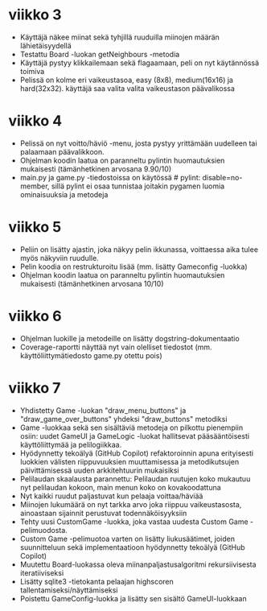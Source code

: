 # viikko 3
- Käyttäjä näkee miinat sekä tyhjillä ruuduilla miinojen määrän lähietäisyydellä
- Testattu Board -luokan getNeighbours -metodia
- Käyttäjä pystyy klikkailemaan sekä flagaamaan, peli on nyt käytännössä toimiva
- Pelissä on kolme eri vaikeustasoa, easy (8x8), medium(16x16) ja hard(32x32). käyttäjä saa valita valita vaikeustason päävalikossa

# viikko 4
- Pelissä on nyt voitto/häviö -menu, josta pystyy yrittämään uudelleen tai palaamaan päävalikkoon.
- Ohjelman koodin laatua on paranneltu pylintin huomautuksien mukaisesti (tämänhetkinen arvosana 9.90/10)
- main.py ja game.py -tiedostoissa on käytössä # pylint: disable=no-member, sillä pylint ei osaa tunnistaa joitakin pygamen luomia ominaisuuksia ja metodeja

# viikko 5
- Peliin on lisätty ajastin, joka näkyy pelin ikkunassa, voittaessa aika tulee myös näkyviin ruudulle.
- Pelin koodia on restrukturoitu lisää (mm. lisätty Gameconfig -luokka)
- Ohjelman koodin laatua on paranneltu pylintin huomautuksien mukaisesti (tämänhetkinen arvosana 10/10)

# viikko 6
- Ohjelman luokille ja metodeille on lisätty dogstring-dokumentaatio
- Coverage-raportti näyttää nyt vain olelliset tiedostot (mm. käyttöliittymätiedosto game.py otettu pois)

# viikko 7
- Yhdistetty Game -luokan "draw_menu_buttons" ja "draw_game_over_buttons" yhdeksi "draw_buttons" metodiksi
- Game -luokkaa sekä sen sisältäviä metodeja on pilkottu pienempiin osiin: uudet GameUI ja GameLogic -luokat hallitsevat pääsääntöisesti käyttöliittymää ja pelilogiikkaa.
- Hyödynnetty tekoälyä (GitHub Copilot) refaktoroinnin apuna erityisesti luokkien välisten riippuvuuksien muuttamisessa ja metodikutsujen päivittämisessä uuden arkkitehtuurin mukaisiksi
- Pelilaudan skaalausta parannettu: Pelilaudan ruutujen koko mukautuu nyt pelilaudan kokoon, main menun koko on kovakoodattuna
- Nyt kaikki ruudut paljastuvat kun pelaaja voittaa/häviää
- Miinojen lukumäärä on nyt tarkka arvo joka riippuu vaikeustasosta, ainoastaan sijainnit perustuvat todennäköisyyksiin
- Tehty uusi CustomGame -luokka, joka vastaa uudesta Custom Game -pelimuodosta.
- Custom Game -pelimuotoa varten on lisätty liukusäätimet, joiden suunnitteluun sekä implementaatioon hyödynnetty tekoälyä (GitHub Copilot)
- Muutettu Board-luokassa oleva miinanpaljastusalgoritmi rekursiivisesta iteratiiviseksi
- Lisätty sqlite3 -tietokanta pelaajan highscoren tallentamiseksi/näyttämiseksi
- Poistettu GameConfig-luokka ja lisätty sen sisältö GameUI-luokkaan
